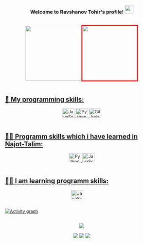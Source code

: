 <!-- ### Hi there 👋 -->

<!--
**ravshanovtohir/ravshanovtohir** is a ✨ _special_ ✨ repository because its `README.md` (this file) appears on your GitHub profile.

Here are some ideas to get you started:

- 🔭 I’m currently working on ...
- 🌱 I’m currently learning ...
- 👯 I’m looking to collaborate on ...
- 🤔 I’m looking for help with ...
- 💬 Ask me about ...
- 📫 How to reach me: ...
- 😄 Pronouns: ...
- ⚡ Fun fact: ...
-->

<h3 align="center">
  Welcome to Ravshanov Tohir's profile!
  <img src="https://media.giphy.com/media/hvRJCLFzcasrR4ia7z/giphy.gif" width="28">
</h3>
<br>
<div align="center">
  <a href="https://github.com/ravshanovtohir">
  <img height="180em" src="https://github-readme-stats.vercel.app/api?username=ravshanovtohir&show_icons=true&theme=dark&include_all_commits=true&count_private=true"/>
  <img height="180em" style="border:3px solid red;"src="https://github-readme-stats.vercel.app/api/top-langs/?username=ravshanovtohir&layout=compact&langs_count=7&theme=dark"/>
</div>

<br>
  
## 🤹 My programming skills:
<div style="display: inline_block" align="center">
  <img alt="JavaScript" height="30" width="40" src="https://cdn.jsdelivr.net/gh/devicons/devicon/icons/javascript/javascript-original.svg">

  <img alt="Python" height="30" width="40" src="https://cdn.jsdelivr.net/gh/devicons/devicon/icons/python/python-original.svg">

  <img alt="Github" height="30" width="40" src="https://cdn.jsdelivr.net/gh/devicons/devicon/icons/github/github-original.svg">
</div>

<br>

## 👨‍💻 Programm skills which i have learned in Najot-Talim:

<div align="center">
  <img alt="Python" height="30" width="40" src="https://cdn.jsdelivr.net/gh/devicons/devicon/icons/python/python-original.svg">

  <img alt="JavaScript" height="30" width="40" src="https://cdn.jsdelivr.net/gh/devicons/devicon/icons/javascript/javascript-original.svg">
  
</div>

<br>
  
## 👨‍💻 I am learning programm skills:
<div style="display: inline_block" align="center">
  <img alt="JavaScript" height="30" width="40" style="margin-right: 30px;" src="https://cdn.jsdelivr.net/gh/devicons/devicon/icons/javascript/javascript-original.svg">
</div>
  
<br>
  
[![Activity graph](https://activity-graph.herokuapp.com/graph?username=ravshanovtohir&bg_color=000000&color=36bcf7&line=36bcf7&point=ffffff&area=true&hide_border=true)](https://github.com/ravshanovtohir)

<br>
  
<div align="center">
  <img src="https://raw.githubusercontent.com/ravshanovtohir/ravshanovtohir/output/github-contribution-grid-snake.svg" />
</div>

<br>

<div align="center"> 
  <a href="https://www.linkedin.com/in/tohir-ravshanov-73147a221/" target="_blank"><img src="https://img.shields.io/badge/-LinkedIn-%230077B5?style=for-the-badge&logo=linkedin&logoColor=white" target="_blank"></a> 
  <a href = "mailto:ravshanovtohir11@gmail.com"><img src="https://img.shields.io/badge/-Gmail-%23333?style=for-the-badge&logo=gmail&logoColor=white" target="_blank"></a>
  <a href = "https://leetcode.com/ravshanovtohir11/"><img src="https://img.shields.io/badge/-LeetCode-%23000?style=for-the-badge&logo=LeetCode&logoColor=white" target="_blank"></a>
</div>
